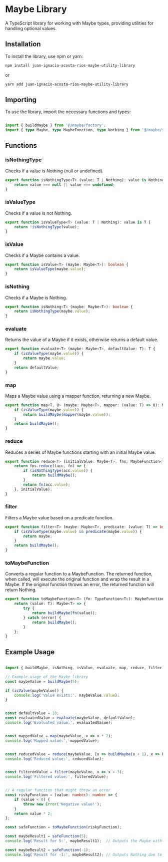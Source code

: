 # Maybe Library

A TypeScript library for working with Maybe types, providing utilities for handling optional values.

## Installation

To install the library, use npm or yarn:

```bash
npm install juan-ignacio-acosta-rios-maybe-utility-library
```
or

```bash
yarn add juan-ignacio-acosta-rios-maybe-utility-library
```

## Importing

To use the library, import the necessary functions and types:

```typescript

import { buildMaybe } from '@/maybe/factory';
import { type Maybe, type MaybeFunction, type Nothing } from '@/maybe/typing';
```

## Functions

### isNothingType

Checks if a value is Nothing (null or undefined).

```typescript
export function isNothingType<T> (value: T | Nothing): value is Nothing {
    return value === null || value === undefined;
}
```

### isValueType

Checks if a value is not Nothing.

```typescript
export function isValueType<T> (value: T | Nothing): value is T {
    return !isNothingType(value);
}
```

### isValue

Checks if a Maybe contains a value.

```typescript
export function isValue<T> (maybe: Maybe<T>): boolean {
    return isValueType(maybe.value);
}
```

### isNothing

Checks if a Maybe is Nothing.

```typescript
export function isNothing<T> (maybe: Maybe<T>): boolean {
    return isNothingType(maybe.value);
}
```

### evaluate

Returns the value of a Maybe if it exists, otherwise returns a default value.

```typescript
export function evaluate<T> (maybe: Maybe<T>, defaultValue: T): T {
    if (isValueType(maybe.value)) {
        return maybe.value;
    }
    return defaultValue;
}
```

### map

Maps a Maybe value using a mapper function, returning a new Maybe.

```typescript
export function map<T, U> (maybe: Maybe<T>, mapper: (value: T) => U): Maybe<U> {
    if (isValueType(maybe.value)) {
        return buildMaybe(mapper(maybe.value));
    }
    return buildMaybe();
}
```

### reduce

Reduces a series of Maybe functions starting with an initial Maybe value.

```typescript
export function reduce<T> (initialValue: Maybe<T>, fns: MaybeFunction<T>[]): Maybe<T> {
    return fns.reduce((acc, fn) => {
        if (isNothingType(acc.value)) {
            return buildMaybe();
        }
        return fn(acc.value);
    }, initialValue);
}
```

### filter

Filters a Maybe value based on a predicate function.

```typescript
export function filter<T> (maybe: Maybe<T>, predicate: (value: T) => boolean): Maybe<T> {
    if (isValueType(maybe.value) && predicate(maybe.value)) {
        return maybe;
    }
    return buildMaybe();
}
```

### toMaybeFunction

Converts a regular function to a MaybeFunction. The returned function, when called, will execute the original function and wrap the result in a Maybe. If the original function throws an error, the returned function will return Nothing.

```typescript
export function toMaybeFunction<T> (fn: TypeFunction<T>): MaybeFunction<T> {
    return (value: T): Maybe<T> => {
        try {
            return buildMaybe(fn(value));
        } catch (error) {
            return buildMaybe();
        }
    };
}
```

## Example Usage

```typescript

import { buildMaybe, isNothing, isValue, evaluate, map, reduce, filter } from '@/maybe';

// Example usage of the Maybe library
const maybeValue = buildMaybe(5);

if (isValue(maybeValue)) {
    console.log('Value exists:', maybeValue.value);
}


const defaultValue = 10;
const evaluatedValue = evaluate(maybeValue, defaultValue);
console.log('Evaluated value:', evaluatedValue);


const mappedValue = map(maybeValue, x => x * 2);
console.log('Mapped value:', mappedValue);


const reducedValue = reduce(maybeValue, [x => buildMaybe(x + 1), x => buildMaybe(x * 3)]);
console.log('Reduced value:', reducedValue);


const filteredValue = filter(maybeValue, x => x > 3);
console.log('Filtered value:', filteredValue);


// A regular function that might throw an error
const riskyFunction = (value: number): number => {
    if (value < 0) {
        throw new Error('Negative value!');
    }
    return value * 2;
};

const safeFunction = toMaybeFunction(riskyFunction);

const maybeResult1 = safeFunction(5);
console.log('Result for 5:', maybeResult1);  // Outputs the Maybe with value 10

const maybeResult2 = safeFunction(-1);
console.log('Result for -1:', maybeResult2); // Outputs Nothing due to the error
```
